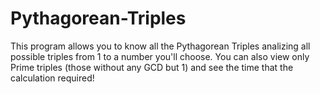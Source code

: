 # Pythagorean-Triples
This program allows you to know all the Pythagorean Triples analizing all possible triples from 1 to a number you'll choose. You can also view only Prime triples (those without any GCD but 1) and see the time that the calculation required!
